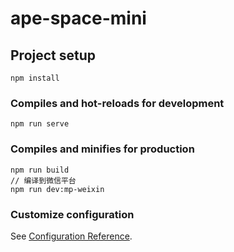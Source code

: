 # ape-space-mini

## Project setup
```
npm install
```

### Compiles and hot-reloads for development
```
npm run serve
```

### Compiles and minifies for production
```
npm run build
// 编译到微信平台
npm run dev:mp-weixin
```

### Customize configuration
See [Configuration Reference](https://cli.vuejs.org/config/).
